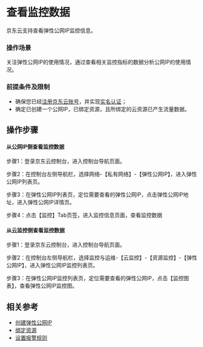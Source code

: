 # 查看监控数据

京东云支持查看弹性公网IP监控信息。

### 操作场景

关注弹性公网IP的使用情况，通过查看相关监控指标的数据分析公网IP的使用情况。

### 前提条件及限制

- 确保您已经[注册京东云账号](https://user.jdcloud.com/register?returnUrl=https%3A%2F%2Fwww.jdcloud.com%2F)，并实现[实名认证](https://docs.jdcloud.com/cn/real-name-verification/introduction)；
- 确定已创建一个公网IP，已绑定资源，且所绑定的云资源已产生流量数据。


## 操作步骤

#### 从公网IP侧查看监控数据

步骤1：登录京东云控制台，进入控制台导航页面。

步骤2：在控制台左侧导航栏，选择网络-【私有网络】-【弹性公网IP】，进入弹性公网IP列表页。

步骤3：在弹性公网IP列表页，定位需要查看的弹性公网IP，点击弹性公网IP地址，进入弹性公网IP详情页。

步骤4：点击【监控】Tab页签，进入监控信息页面，查看监控数据


#### 从云监控侧查看监控数据

步骤1：登录京东云控制台，进入控制台导航页面。

步骤2：在控制台左侧导航栏，选择监控与运维-【云监控】-【资源监控】-【弹性公网IP】，进入弹性公网IP监控列表页。

步骤3：在弹性公网IP监控列表页，定位需要查看的弹性公网IP，点击【监控图表】，查看弹性公网IP监控图。


## 相关参考

- [创建弹性公网IP](../Elastic-IP-Management/Create-Elastic-IP.md)
- [绑定资源](../Elastic-IP-Management/Associate-Elastic-IP.md)
- [设置报警规则](Set-Alarm.md)
